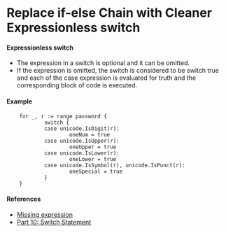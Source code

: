 # Replace if-else Chain with Cleaner Expressionless switch

#### Expressionless switch
* The expression in a switch is optional and it can be omitted.
* If the expression is omitted, the switch is considered to be switch true and each of the case expression is evaluated for truth and the corresponding block of code is executed.

#### Example

        for _, r := range password {
                switch {
                case unicode.IsDigit(r):
                        oneNum = true
                case unicode.IsUpper(r):
                        oneUpper = true
                case unicode.IsLower(r):
                        oneLower = true
                case unicode.IsSymbol(r), unicode.IsPunct(r):
                        oneSpecial = true
                }
        }

#### References
* [Missing expression](https://github.com/golang/go/wiki/Switch#missing-expression)
* [Part 10: Switch Statement](https://golangbot.com/switch/)

